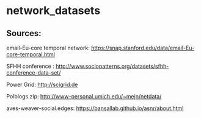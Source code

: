 # network_datasets

## Sources:

email-Eu-core temporal network: https://snap.stanford.edu/data/email-Eu-core-temporal.html

SFHH conference : http://www.sociopatterns.org/datasets/sfhh-conference-data-set/

Power Grid: http://scigrid.de

Polblogs.zip: http://www-personal.umich.edu/~mejn/netdata/

aves-weaver-social.edges: https://bansallab.github.io/asnr/about.html
